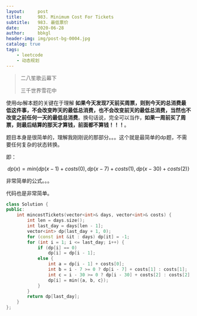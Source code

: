 ```yaml
---
layout:     post
title:      983. Minimum Cost For Tickets
subtitle:   983. 最低票价
date:       2020-06-28
author:     bbkgl
header-img: img/post-bg-0004.jpg
catalog: true
tags:
    - leetcode
    - 动态规划
---
```


>  二八笙歌云幕下
>
> 三千世界雪花中

使用dp解本题的关键在于理解 **如果今天发现7天前买周票，则到今天的总消费最低这件事，不会改变昨天的最低总消费，也不会改变前天的最低总消费，当然也不改变之前任何一天的最低总消费**。换句话说，完全可以当作，**如果一周前买了周票，则最后结算的那天才算钱，前面都不算钱！！！**。

题目本身是很简单的，理解我刚刚说的那部分。。。这个就是最简单的dp题，不需要任何复杂的状态转换。

即：

$$
dp(x) = min\{ dp(x - 1) + costs(0), dp(x - 7) + costs(1), dp(x - 30) + costs(2)\}
$$


非常简单的公式。。。

代码也是非常简单。

```cpp
class Solution {
public:
    int mincostTickets(vector<int>& days, vector<int>& costs) {
        int len = days.size();
        int last_day = days[len - 1];
        vector<int> dp(last_day + 1, 0);
        for (const int &it : days) dp[it] = -1;
        for (int i = 1; i <= last_day; i++) {
            if (dp[i] == 0)
                dp[i] = dp[i - 1];
            else {
                int a = dp[i - 1] + costs[0];
                int b = i - 7 >= 0 ? dp[i - 7] + costs[1] : costs[1];
                int c = i - 30 >= 0 ? dp[i - 30] + costs[2] : costs[2];
                dp[i] = min({a, b, c});
            }
        }
        return dp[last_day];
    }
};
```

